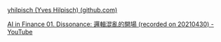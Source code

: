 [yhilpisch (Yves Hilpisch) (github.com)](https://github.com/yhilpisch)

[AI in Finance 01. Dissonance: 邏輯混亂的開場 (recorded on 20210430) - YouTube](https://www.youtube.com/watch?v=GZyrRkd0L98&list=PL8xPPUJdubH66_NUcgZ87kpPR4akHNmPA&ab_channel=ChenghsiHsieh)